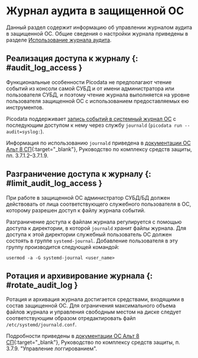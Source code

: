 # Журнал аудита в защищенной ОС

Данный раздел содержит информацию об управлении журналом аудита в
защищенной ОС. Общие сведения о настройки журнала приведены в разделе
[Использование журнала аудита](../tutorial/audit_log.md).

## Реализация доступа к журналу {: #audit_log_access }

Функциональные особенности Picodata не предполагают чтение событий из консоли
самой СУБД и от имени администратора или пользователя СУБД, и поэтому чтение
журнала выполняется на уровне пользователя защищенной ОС с использованием
предоставляемых ею инструментов.

Picodata поддерживает [запись событий в системный журнал
ОС](../tutorial/audit_log.md#audit-log-config) с последующим доступом к нему
через службу `journald` (`picodata run --audit=syslog:`).

Информация по использованию `journald` приведена в [документации ОС Альт 8
СП](https://www.basealt.ru/altsp/docs){:target="_blank"},
Руководство по комплексу средств защиты, пп. 3.7.1.2–3.7.1.9.

## Разграничение доступа к журналу {: #limit_audit_log_access }

При работе в защищенной ОС администратор СУБД/БД должен действовать от
лица соответствующего служебного пользователя в ОС, которому разрешен
доступ к файлу журнала событий.

Разграничение доступа к файлам журнала регулируется с помощью доступа к
директории, в которой `journald` хранит файлы журнала. Для доступа к
этой директории служебный пользователь ОС должен состоять в группе
`systemd-journal`. Добавление пользователя в эту группу производится
следующей командой:

```
usermod -a -G systemd-journal <user_name>
```

## Ротация и архивирование журнала {: #rotate_audit_log }

Ротация и архивация журнала достигается средствами, входящими в состав
защищенной ОС. Для ограничения максимального объема файлов журнала и
управления свободным местом на диске следует соответствующим образом
отредактировать файл `/etc/systemd/journald.conf`.

Подробности приведены в [документации ОС Альт 8
СП](https://www.basealt.ru/altsp/docs){:target="_blank"}, Руководство по
комплексу средств защиты, п. 3.7.9. "Управление логгированием".
